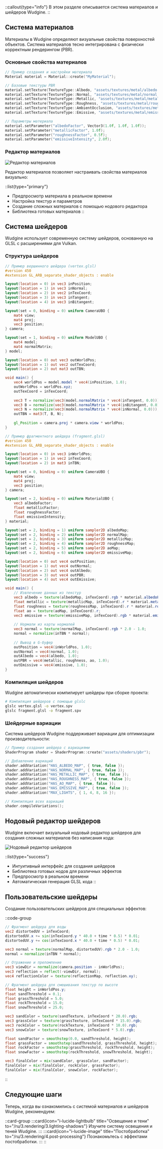::callout{type="info"}
В этом разделе описывается система материалов и шейдеров Wudgine.
::

## Система материалов

Материалы в Wudgine определяют визуальные свойства поверхностей объектов. Система материалов тесно интегрирована с физически корректным рендерингом (PBR).

### Основные свойства материалов

```cpp
// Пример создания и настройки материала
Material material = Material::create("MyMaterial");

// Базовые текстуры PBR
material.setTexture(TextureType::Albedo, "assets/textures/metal/albedo.png");
material.setTexture(TextureType::Normal, "assets/textures/metal/normal.png");
material.setTexture(TextureType::Metallic, "assets/textures/metal/metallic.png");
material.setTexture(TextureType::Roughness, "assets/textures/metal/roughness.png");
material.setTexture(TextureType::AmbientOcclusion, "assets/textures/metal/ao.png");
material.setTexture(TextureType::Emissive, "assets/textures/metal/emissive.png");

// Параметры материала
material.setParameter("albedoFactor", Vector3(1.0f, 1.0f, 1.0f));
material.setParameter("metallicFactor", 1.0f);
material.setParameter("roughnessFactor", 0.5f);
material.setParameter("emissiveIntensity", 2.0f);
```

### Редактор материалов

![Редактор материалов](/images/material-editor.png)

Редактор материалов позволяет настраивать свойства материалов визуально:

::list{type="primary"}
- Предпросмотр материала в реальном времени
- Настройка текстур и параметров
- Создание сложных материалов с помощью нодового редактора
- Библиотека готовых материалов
::

## Система шейдеров

Wudgine использует современную систему шейдеров, основанную на GLSL с расширениями для Vulkan.

### Структура шейдеров

```glsl
// Пример вершинного шейдера (vertex.glsl)
#version 450
#extension GL_ARB_separate_shader_objects : enable

layout(location = 0) in vec3 inPosition;
layout(location = 1) in vec3 inNormal;
layout(location = 2) in vec2 inTexCoord;
layout(location = 3) in vec3 inTangent;
layout(location = 4) in vec3 inBitangent;

layout(set = 0, binding = 0) uniform CameraUBO {
    mat4 view;
    mat4 proj;
    vec3 position;
} camera;

layout(set = 1, binding = 0) uniform ModelUBO {
    mat4 model;
    mat4 normalMatrix;
} model;

layout(location = 0) out vec3 outWorldPos;
layout(location = 1) out vec2 outTexCoord;
layout(location = 2) out mat3 outTBN;

void main() {
    vec4 worldPos = model.model * vec4(inPosition, 1.0);
    outWorldPos = worldPos.xyz;
    outTexCoord = inTexCoord;
    
    vec3 T = normalize(vec3(model.normalMatrix * vec4(inTangent, 0.0)));
    vec3 B = normalize(vec3(model.normalMatrix * vec4(inBitangent, 0.0)));
    vec3 N = normalize(vec3(model.normalMatrix * vec4(inNormal, 0.0)));
    outTBN = mat3(T, B, N);
    
    gl_Position = camera.proj * camera.view * worldPos;
}
```

```glsl
// Пример фрагментного шейдера (fragment.glsl)
#version 450
#extension GL_ARB_separate_shader_objects : enable

layout(location = 0) in vec3 inWorldPos;
layout(location = 1) in vec2 inTexCoord;
layout(location = 2) in mat3 inTBN;

layout(set = 0, binding = 0) uniform CameraUBO {
    mat4 view;
    mat4 proj;
    vec3 position;
} camera;

layout(set = 2, binding = 0) uniform MaterialUBO {
    vec3 albedoFactor;
    float metallicFactor;
    float roughnessFactor;
    float emissiveIntensity;
} material;

layout(set = 2, binding = 1) uniform sampler2D albedoMap;
layout(set = 2, binding = 2) uniform sampler2D normalMap;
layout(set = 2, binding = 3) uniform sampler2D metallicMap;
layout(set = 2, binding = 4) uniform sampler2D roughnessMap;
layout(set = 2, binding = 5) uniform sampler2D aoMap;
layout(set = 2, binding = 6) uniform sampler2D emissiveMap;

layout(location = 0) out vec4 outPosition;
layout(location = 1) out vec4 outNormal;
layout(location = 2) out vec4 outAlbedo;
layout(location = 3) out vec4 outPBR;
layout(location = 4) out vec4 outEmissive;

void main() {
    // Извлечение данных из текстур
    vec3 albedo = texture(albedoMap, inTexCoord).rgb * material.albedoFactor;
    float metallic = texture(metallicMap, inTexCoord).r * material.metallicFactor;
    float roughness = texture(roughnessMap, inTexCoord).r * material.roughnessFactor;
    float ao = texture(aoMap, inTexCoord).r;
    vec3 emissive = texture(emissiveMap, inTexCoord).rgb * material.emissiveIntensity;
    
    // Нормали из карты нормалей
    vec3 normal = texture(normalMap, inTexCoord).rgb * 2.0 - 1.0;
    normal = normalize(inTBN * normal);
    
    // Вывод в G-буфер
    outPosition = vec4(inWorldPos, 1.0);
    outNormal = vec4(normal, 1.0);
    outAlbedo = vec4(albedo, 1.0);
    outPBR = vec4(metallic, roughness, ao, 1.0);
    outEmissive = vec4(emissive, 1.0);
}
```

### Компиляция шейдеров

Wudgine автоматически компилирует шейдеры при сборке проекта:

```bash
# Компиляция шейдеров с помощью glslc
glslc vertex.glsl -o vertex.spv
glslc fragment.glsl -o fragment.spv
```

### Шейдерные вариации

Система шейдеров Wudgine поддерживает вариации для оптимизации производительности:

```cpp
// Пример создания шейдера с вариациями
ShaderProgram shader = ShaderProgram::create("assets/shaders/pbr");

// Добавление вариаций
shader.addVariation("HAS_ALBEDO_MAP", { true, false });
shader.addVariation("HAS_NORMAL_MAP", { true, false });
shader.addVariation("HAS_METALLIC_MAP", { true, false });
shader.addVariation("HAS_ROUGHNESS_MAP", { true, false });
shader.addVariation("HAS_AO_MAP", { true, false });
shader.addVariation("HAS_EMISSIVE_MAP", { true, false });
shader.addVariation("MAX_LIGHTS", { 1, 4, 8, 16 });

// Компиляция всех вариаций
shader.compileVariations();
```

## Нодовый редактор шейдеров

Wudgine включает визуальный нодовый редактор шейдеров для создания сложных материалов без написания кода:

![Нодовый редактор шейдеров](/images/shader-editor.png)

::list{type="success"}
- Интуитивный интерфейс для создания шейдеров
- Библиотека готовых нодов для различных эффектов
- Предпросмотр в реальном времени
- Автоматическая генерация GLSL кода
::

## Пользовательские шейдеры

Создание пользовательских шейдеров для специальных эффектов:

::code-group
```glsl [Вода]
// Фрагмент шейдера для воды
vec2 distortedUV = inTexCoord;
distortedUV.x += sin(inTexCoord.y * 40.0 + time * 0.5) * 0.01;
distortedUV.y += cos(inTexCoord.x * 40.0 + time * 0.5) * 0.01;

vec3 normal = texture(normalMap, distortedUV).rgb * 2.0 - 1.0;
normal = normalize(inTBN * normal);

// Отражение и преломление
vec3 viewDir = normalize(camera.position - inWorldPos);
vec3 reflection = reflect(-viewDir, normal);
vec4 reflectionColor = texture(reflectionMap, reflection.xy);
```

```glsl [Мультитекстурирование]
// Фрагмент шейдера для смешивания текстур по высоте
float height = inWorldPos.y;
float sandThreshold = 0.1;
float grassThreshold = 5.0;
float rockThreshold = 15.0;
float snowThreshold = 25.0;

vec3 sandColor = texture(sandTexture, inTexCoord * 20.0).rgb;
vec3 grassColor = texture(grassTexture, inTexCoord * 15.0).rgb;
vec3 rockColor = texture(rockTexture, inTexCoord * 10.0).rgb;
vec3 snowColor = texture(snowTexture, inTexCoord * 5.0).rgb;

float sandFactor = smoothstep(0.0, sandThreshold, height);
float grassFactor = smoothstep(sandThreshold, grassThreshold, height);
float rockFactor = smoothstep(grassThreshold, rockThreshold, height);
float snowFactor = smoothstep(rockThreshold, snowThreshold, height);

vec3 finalColor = mix(sandColor, grassColor, sandFactor);
finalColor = mix(finalColor, rockColor, grassFactor);
finalColor = mix(finalColor, snowColor, rockFactor);
```
::

## Следующие шаги

Теперь, когда вы ознакомились с системой материалов и шейдеров Wudgine, рекомендуем:

::card-group
  :::card{icon="i-lucide-lightbulb" title="Освещение и тени" to="/ru/3.rendering/3.lighting-shadows"}
  Изучите систему освещения и теней Wudgine.
  :::
  :::card{icon="i-lucide-image" title="Постобработка" to="/ru/3.rendering/4.post-processing"}
  Познакомьтесь с эффектами постобработки.
  :::
::